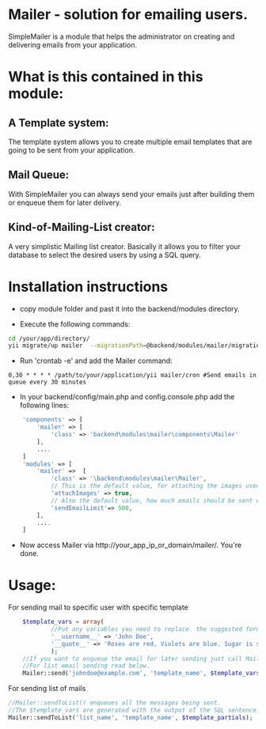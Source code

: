 Mailer - solution for emailing users.
========================================================

SimpleMailer is a module that helps the administrator on creating and delivering emails from your application. 


What is this contained in this module:
======================================

A Template system:
------------------
The template system allows you to create multiple email templates that are going to be sent from your application.

Mail Queue:
-----------
With SimpleMailer you can always send your emails just after building them or enqueue them for later delivery.

Kind-of-Mailing-List creator:
-----------------------------
A very simplistic Mailing list creator. Basically it allows you to filter your database to select the desired users by using a SQL query.

Installation instructions
=========================

- copy module folder and past it into the backend/modules directory.

- Execute the following commands:

```bash
cd /your/app/directory/
yii migrate/up mailer  --migrationPath=@backend/modules/mailer/migrations
```

- Run 'crontab -e' and add the Mailer command:

```crontab
0,30 * * * * /path/to/your/application/yii mailer/cron #Send emails in queue every 30 minutes
```

- In your backend/config/main.php and config.console.php add the following lines:

```php
    'components' => [
        'mailer' => [
            'class' => 'backend\modules\mailer\components\Mailer'
        ],
        ....
    ]
    'modules' => [
        'mailer' =>  [
            'class' => '\backend\modules\mailer\Mailer',
            // This is the default value, for attaching the images used into the emails.
            'attachImages' => true,
            // Also the default value, how much emails should be sent when calling yiic mailer
            'sendEmailLimit'=> 500,
        ],
        ....
    ]
```
- Now access Mailer via http://your_app_ip_or_domain/mailer/. You're done.


Usage:
======

For sending mail to specific user with specific template

```php
	$template_vars = array(
			//Put any variables you need to replace. the suggested format is '__KEY__' => 'value'. More about this below.
			'__username__' => 'John Doe',
			'__quote__' => 'Roses are red, Violets are blue. Sugar is sweet, Who the hell are you?',
			);
    //If you want to enqueue the email for later sending just call Mailer::enqueue() instead. Same params, please.
    //For list email sending read below.
    Mailer::send('johndoe@example.com', 'template_name', $template_vars);
```
For sending list of mails 

```php
//Mailer::sendToList() enqueues all the messages being sent.
//The $template_vars are generated with the output of the SQL sentence.
Mailer::sendToList('list_name', 'template_name', $template_partials);
```
